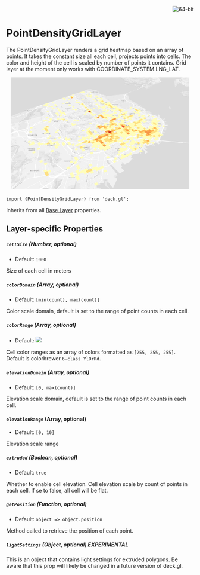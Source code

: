 <p align="right">
  <img src="https://img.shields.io/badge/extruded-yes-blue.svg?style=flat-square" alt="64-bit" />
</p>

# PointDensityGridLayer

The PointDensityGridLayer renders a grid heatmap based on an array of points.
It takes the constant size all each cell, projects points into cells. The color 
and height of the cell is scaled by number of points it contains. Grid layer 
at the moment only works with COORDINATE_SYSTEM.LNG_LAT.


<div align="center">
  <img height="300" src="/demo/src/static/images/point-density-grid.gif" />
</div>

    import {PointDensityGridLayer} from 'deck.gl';

Inherits from all [Base Layer](/docs/layers/base-layer.md) properties.


## Layer-specific Properties

##### `cellSize` (Number, optional)

- Default: `1000`

Size of each cell in meters

##### `colorDomain` (Array, optional)

- Default: `[min(count), max(count)]`

Color scale domain, default is set to the range of point counts in each cell.

##### `colorRange` (Array, optional)

- Default: <img src="/demo/src/static/images/colorbrewer_YlOrRd_6.png"/></a>

Cell color ranges as an array of colors formatted as `[255, 255, 255]`. Default is colorbrewer `6-class YlOrRd`.

##### `elevationDomain` (Array, optional)

- Default: `[0, max(count)]`

Elevation scale domain, default is set to the range of point counts in each cell.

#### `elevationRange` (Array, optional)

- Default: `[0, 10]`

Elevation scale range

##### `extruded` (Boolean, optional)

- Default: `true`

Whether to enable cell elevation. Cell elevation scale by count of points in each cell. 
If se to false, all cell will be flat.

##### `getPosition` (Function, optional)

- Default: `object => object.position`

Method called to retrieve the position of each point.

##### `lightSettings` (Object, optional) **EXPERIMENTAL**

This is an object that contains light settings for extruded polygons.
Be aware that this prop will likely be changed in a future version of deck.gl.
